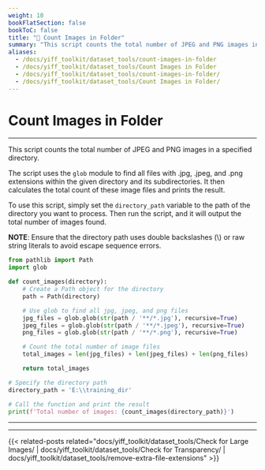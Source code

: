 ```yaml
---
weight: 10
bookFlatSection: false
bookToC: false
title: "🐍 Count Images in Folder"
summary: "This script counts the total number of JPEG and PNG images in a specified directory."
aliases:
  - /docs/yiff_toolkit/dataset_tools/count-images-in-folder
  - /docs/yiff_toolkit/dataset_tools/Count Images in Folder
  - /docs/yiff_toolkit/dataset_tools/count-images-in-folder/
  - /docs/yiff_toolkit/dataset_tools/Count Images in Folder/
---
```


<!--markdownlint-disable MD025 -->

# Count Images in Folder

---

This script counts the total number of JPEG and PNG images in a specified directory.

The script uses the `glob` module to find all files with .jpg, .jpeg, and .png extensions within the given directory and its subdirectories. It then calculates the total count of these image files and prints the result.

To use this script, simply set the `directory_path` variable to the path of the directory you want to process. Then run the script, and it will output the total number of images found.

**NOTE**: Ensure that the directory path uses double backslashes (\\) or raw string literals to avoid escape sequence errors.

```python
from pathlib import Path
import glob

def count_images(directory):
    # Create a Path object for the directory
    path = Path(directory)

    # Use glob to find all jpg, jpeg, and png files
    jpg_files = glob.glob(str(path / '**/*.jpg'), recursive=True)
    jpeg_files = glob.glob(str(path / '**/*.jpeg'), recursive=True)
    png_files = glob.glob(str(path / '**/*.png'), recursive=True)

    # Count the total number of image files
    total_images = len(jpg_files) + len(jpeg_files) + len(png_files)

    return total_images

# Specify the directory path
directory_path = 'E:\\training_dir'

# Call the function and print the result
print(f'Total number of images: {count_images(directory_path)}')
```

---

---

{{< related-posts related="docs/yiff_toolkit/dataset_tools/Check for Large Images/ | docs/yiff_toolkit/dataset_tools/Check for Transparency/ | docs/yiff_toolkit/dataset_tools/remove-extra-file-extensions" >}}

